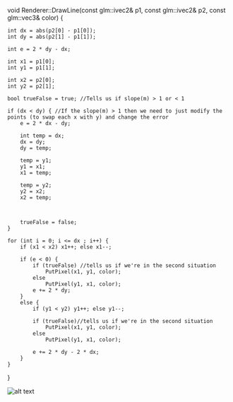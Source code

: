 void Renderer::DrawLine(const glm::ivec2& p1, const glm::ivec2& p2, const glm::vec3& color)
{

	int dx = abs(p2[0] - p1[0]);
	int dy = abs(p2[1] - p1[1]);

	int e = 2 * dy - dx;

	int x1 = p1[0];
	int y1 = p1[1];

	int x2 = p2[0];
	int y2 = p2[1];

	bool trueFalse = true; //Tells us if slope(m) > 1 or < 1

	if (dx < dy) { //If the slope(m) > 1 then we need to just modify the points (to swap each x with y) and change the error  
		e = 2 * dx - dy;

		int temp = dx; 
		dx = dy;
		dy = temp;

		temp = y1;
		y1 = x1;
		x1 = temp;

		temp = y2;
		y2 = x2;
		x2 = temp;



		trueFalse = false;
	}

	for (int i = 0; i <= dx ; i++) {
		if (x1 < x2) x1++; else x1--;
		
		if (e < 0) {
			if (trueFalse) //tells us if we're in the second situation
				PutPixel(x1, y1, color);
			else
				PutPixel(y1, x1, color);
			e += 2 * dy;
		}
		else {
			if (y1 < y2) y1++; else y1--;

			if (trueFalse)//tells us if we're in the second situation
				PutPixel(x1, y1, color);
			else
				PutPixel(y1, x1, color);

			e += 2 * dy - 2 * dx;
		}
	}
}

![alt text](https://github.com/HaifaGraphicsCourses/computer-graphics-2023-abedalftah-rogeazzam/blob/master/Circle.png)